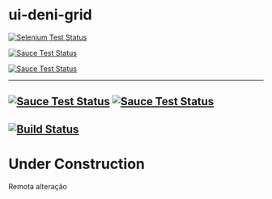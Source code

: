 # ui-deni-grid

[![Selenium Test Status](https://saucelabs.com/browser-matrix/ui-deni-grid.svg)](https://saucelabs.com/u/ui-deni-grid)

[![Sauce Test Status](https://saucelabs.com/browser-matrix/ui-deni-grid.svg)](https://saucelabs.com/u/ui-deni-grid)

[![Sauce Test Status](https://saucelabs.com/browser-matrix/ui-deni-grid.svg)](https://saucelabs.com/u/ui-deni-grid)

---------

[![Sauce Test Status](https://saucelabs.com/buildstatus/ui-deni-grid)](https://saucelabs.com/u/ui-deni-grid)
[![Sauce Test Status](https://saucelabs.com/browser-matrix/ui-deni-grid.svg)](https://saucelabs.com/u/ui-deni-grid)
---------
[![Build Status](https://travis-ci.org/deni/denimar.svg?branch=master)](https://travis-ci.org/denimar/ui-deni-grid)
---------
# Under Construction

Remota alteração
